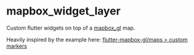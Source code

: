 # mapbox_widget_layer

Custom flutter widgets on top of a [mapbox_gl](https://pub.dev/packages/mapbox_gl) map.

Heavily inspired by the example here: [flutter-mapbox-gl/maps > custom markers](https://github.com/flutter-mapbox-gl/maps/blob/master/example/lib/custom_marker.dart)